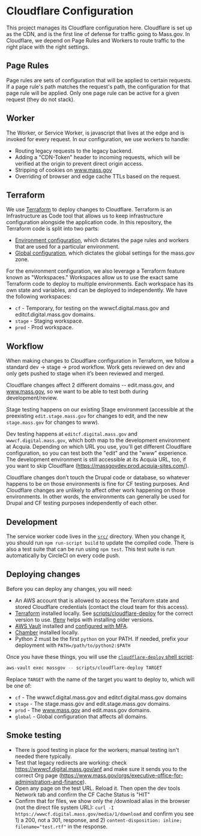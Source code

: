 # Cloudflare Configuration

This project manages its Cloudflare configuration here. Cloudflare is set up as the CDN, and is the first line of defense for traffic going to Mass.gov. In Cloudflare, we depend on Page Rules and Workers to route traffic to the right place with the right settings.

## Page Rules

Page rules are sets of configuration that will be applied to certain requests. If a page rule's path matches the request's path, the configuration for that page rule will be applied. Only one page rule can be active for a given request (they do not stack).

## Worker

The Worker, or Service Worker, is javascript that lives at the edge and is invoked for every request. In our configuration, we use workers to handle:

* Routing legacy requests to the legacy backend.
* Adding a "CDN-Token" header to incoming requests, which will be verified at the origin to prevent direct origin access.
* Stripping of cookies on www.mass.gov
* Overriding of browser and edge cache TTLs based on the request.


## Terraform

We use [Terraform](https://www.terraform.io/) to deploy changes to Cloudflare. Terraform is an Infrastructure as Code tool that allows us to keep infrastructure configuration alongside the application code. In this repository, the Terraform code is split into two parts:

* [Environment configuration](terraform/environment), which dictates the page rules and workers that are used for a particular environment.
* [Global configuration](terraform/global), which dictates the global settings for the mass.gov zone.

For the environment configuration, we also leverage a Terraform feature known as "Workspaces."  Workspaces allow us to use the exact same Terraform code to deploy to multiple environments. Each workspace has its own state and variables, and can be deployed to independently. We have the following workspaces:

* `cf` - Temporary, for testing on the wwwcf.digital.mass.gov and editcf.digital.mass.gov domains.
* `stage` - Staging workspace.
* `prod` - Prod workspace.

## Workflow
When making changes to Cloudflare configuration in Terraform, we follow a standard dev →  stage →  prod workflow. Work gets reviewed on dev and only gets pushed to stage when it’s been reviewed and merged.

Cloudflare changes affect 2 different domains -- edit.mass.gov, and www.mass.gov, so we want to be able to test both during development/review.

Stage testing happens on our existing Stage environment (accessible at the preexisting `edit.stage.mass.gov` for changes to edit, and the new `stage.mass.gov` for changes to www).

Dev testing happens at `editcf.digital.mass.gov` and `wwwcf.digital.mass.gov`, which both map to the development environment at Acquia. Depending on which URL you use, you'll get different Cloudflare configuration, so you can test both the "edit" and the "www" experience. The development environment is still accessible at its Acquia URL, too, if you want to skip Cloudflare (https://massgovdev.prod.acquia-sites.com/).

Cloudflare changes don’t touch the Drupal code or database, so whatever happens to be on those environments is fine for CF testing purposes. And Cloudflare changes are unlikely to affect other work happening on those environments. In other words, the environments can generally be used for Drupal and CF testing purposes independently of each other.

## Development

The service worker code lives in the [`src/`](src) directory. When you change it, you should run `npm run-script build` to update the compiled code. There is also a test suite that can be run using `npm test`. This test suite is run automatically by CircleCI on every code push.

## Deploying changes

Before you can deploy any changes, you will need:

* An AWS account that is allowed to access the Terraform state and stored Cloudflare credentials (contact the cloud team for this access).
* [Terraform](https://www.terraform.io/downloads.html) installed locally. See [scripts/cloudflare-deploy](../scripts/cloudflare-deploy) for the correct version to use. [tfenv](https://github.com/tfutils/tfenv) helps with installing older versions.
* [AWS Vault](https://github.com/99designs/aws-vault) installed and [configured with MFA](https://github.com/massgov/DS-Infrastructure/blob/develop/docs/access.md#programmatic-cli-access).
* [Chamber](https://github.com/segmentio/chamber) installed locally.
* Python 2 must be the first `python` on your PATH. If needed, prefix your deployment with `PATH=/path/to/python2:$PATH`

Once you have these things, you will use the [`cloudflare-deploy` shell script](../scripts/cloudflare-deploy):

```bash
aws-vault exec massgov -- scripts/cloudflare-deploy TARGET
```

Replace `TARGET` with the name of the target you want to deploy to, which will be one of:
* `cf` - The wwwcf.digital.mass.gov and editcf.digital.mass.gov domains
* `stage` - The stage.mass.gov and edit.stage.mass.gov domains.
* `prod` - The www.mass.gov and edit.mass.gov domains.
* `global` - Global configuration that affects all domains.

## Smoke testing
* There is good testing in place for the workers; manual testing isn't needed there typically.
* Test that legacy redirects are working: check https://wwwcf.digital.mass.gov/anf and make sure it sends you to the correct Org page (https://www.mass.gov/orgs/executive-office-for-administration-and-finance).
* Open any page on the test URL. Reload it. Then open the dev tools Network tab and confirm the CF Cache Status is "HIT"
* Confirm that for files, we show only the /download alias in the browser (not the direct file system URL): `curl -I https://wwwcf.digital.mass.gov/media/1/download` and confirm you see 1) a 200, not a 301, response, and 2) `content-disposition: inline; filename="test.rtf"` in the response.

